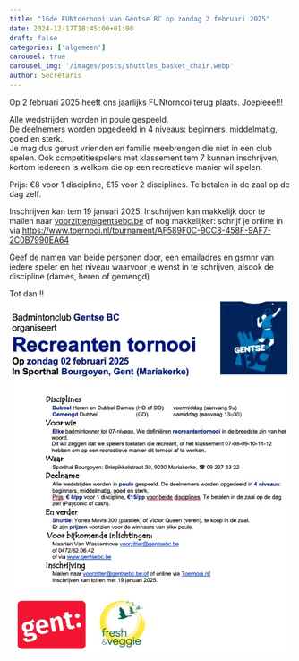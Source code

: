 ```yaml
---
title: "16de FUNtoernooi van Gentse BC op zondag 2 februari 2025"
date: 2024-12-17T18:45:00+01:00
draft: false
categories: ['algemeen']
carousel: true
carousel_img: '/images/posts/shuttles_basket_chair.webp'
author: Secretaris
---
```

Op 2 februari 2025 heeft ons jaarlijks FUNtornooi terug plaats. Joepieee!!! 

Alle wedstrijden worden in poule gespeeld. 
<br>De deelnemers worden opgedeeld in 4 niveaus: beginners, middelmatig, goed en sterk. <br>Je mag dus gerust vrienden en familie meebrengen die niet in een club spelen. Ook competitiespelers met klassement tem 7 kunnen inschrijven, kortom iedereen is welkom die op een recreatieve manier wil spelen.

Prijs: €8 voor 1 discipline, €15 voor 2 disciplines. Te betalen in de zaal op de dag zelf.


Inschrijven kan tem 19 januari 2025.
Inschrijven kan makkelijk door te mailen naar voorzitter@gentsebc.be  of nog makkelijker: schrijf je online in via https://www.toernooi.nl/tournament/AF589F0C-9CC8-458F-9AF7-2C0B7990EA64


Geef de namen van beide personen door, een emailadres en gsmnr van iedere speler en het niveau waarvoor je wenst in te schrijven, alsook de discipline (dames, heren of gemengd)

Tot dan !!
![Flyer](./funtornooi2025.jpeg)